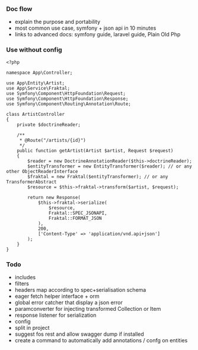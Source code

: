 ### Doc flow
- explain the purpose and portability
- most common use case, symfony + json api in 10 minutes
- links to advanced docs: symfony guide, laravel guide, Plain Old Php


### Use without config

```
<?php

namespace App\Controller;

use App\Entity\Artist;
use App\Service\Fraktal;
use Symfony\Component\HttpFoundation\Request;
use Symfony\Component\HttpFoundation\Response;
use Symfony\Component\Routing\Annotation\Route;

class ArtistController
{
	private $doctrineReader;
	
    /**
     * @Route("/artists/{id}")
     */
    public function getArtist(Artist $artist, Request $request)
    {
    	$reader = new DoctrineAnnotationReader($this->doctrineReader);
    	$entityTransformer = new EntityTransformer($reader); // or any other ObjectReaderInterface 
    	$fraktal = new Fraktal($entityTransformer); // or any TransformerAbstract
        $resource = $this->fraktal->transform($artist, $request);

        return new Response(
            $this->fraktal->serialize(
                $resource,
                Fraktal::SPEC_JSONAPI,
                Fraktal::FORMAT_JSON
            ),
            200,
            ['Content-Type' => 'application/vnd.api+json']
        );
    }
}
```

### Todo
- includes
- filters
- headers map according to spec+serialisation schema
- eager fetch helper interface + orm
- global error catcher that display a json error
- paramconverter for injecting transformed Collection or Item
- response listener for serialization
- config
- split in project
- suggest fos rest and allow swagger dump if installed
- create a command to automatically add annotations / confg on entities